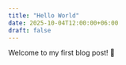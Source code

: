 ```yaml
---
title: "Hello World"
date: 2025-10-04T12:00:00+06:00
draft: false
---
```


Welcome to my first blog post! 🚀
